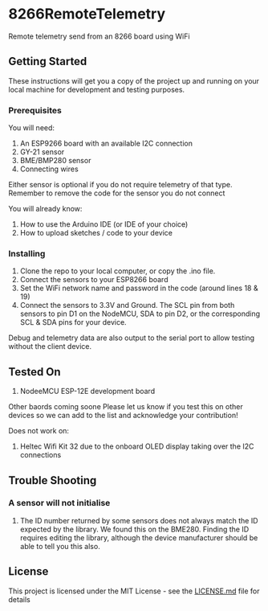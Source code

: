 # 8266RemoteTelemetry

Remote telemetry send from an 8266 board using WiFi

## Getting Started

These instructions will get you a copy of the project up and running on your local machine for development and testing purposes.


### Prerequisites

You will need:
1. An ESP9266 board with an available I2C connection
2. GY-21 sensor
3. BME/BMP280 sensor
4. Connecting wires

Either sensor is optional if you do not require telemetry of that type. Remember to remove the code for the sensor you do not connect

You will already know:
1. How to use the Arduino IDE (or IDE of your choice)
2. How to upload sketches / code to your device

### Installing

1. Clone the repo to your local computer, or copy the .ino file.
2. Connect the sensors to your ESP8266 board
3. Set the WiFi network name and password in the code (around lines 18 & 19)
4. Connect the sensors to 3.3V and Ground. The SCL pin from both sensors to pin D1 on the NodeMCU, SDA to pin D2, or the corresponding SCL & SDA pins for your device.

Debug and telemetry data are also output to the serial port to allow testing without the client device.

## Tested On

1. NodeeMCU ESP-12E development board

Other baords coming soone
Please let us know if you test this on other devices so we can add to the list and acknowledge your contribution!

Does not work on:
1. Heltec Wifi Kit 32 due to the onboard OLED display taking over the I2C connections

## Trouble Shooting

### A sensor will not initialise
1. The ID number returned by some sensors does not always match the ID expected by the library. We found this on the BME280. Finding the ID requires editing the library, although the device manufacturer should be able to tell you this also.

## License

This project is licensed under the MIT License - see the [LICENSE.md](LICENSE.md) file for details
